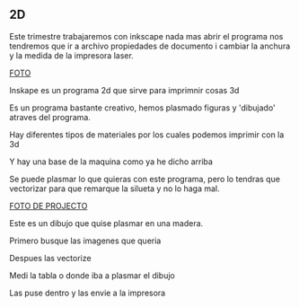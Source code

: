 ## 2D


Este trimestre trabajaremos con inkscape nada mas abrir el programa nos tendremos que ir a archivo propiedades de documento i cambiar la anchura y la medida de
la impresora laser.

[FOTO](https://github.com/Draken666/2nTrimestre/blob/main/Captura%20de%20pantalla%20de%202022-01-13%2009-21-19.png)


Inskape es un programa 2d que sirve para imprimnir cosas 3d

Es un programa bastante creativo, hemos plasmado figuras y 'dibujado' atraves del programa.

Hay diferentes tipos de materiales por los cuales podemos imprimir con la 3d

Y hay una base de la maquina como ya he dicho arriba

Se puede plasmar lo que quieras con este programa, pero lo tendras que vectorizar para que remarque la silueta y no lo haga mal.

[FOTO DE PROJECTO](https://github.com/Draken666/2nTri_2D/blob/main/IMG_20220210_100949.jpg)

Este es un dibujo que quise plasmar en una madera.

Primero busque las imagenes que queria

Despues las vectorize

Medi la tabla o donde iba a plasmar el dibujo

Las puse dentro y las envie a la impresora



